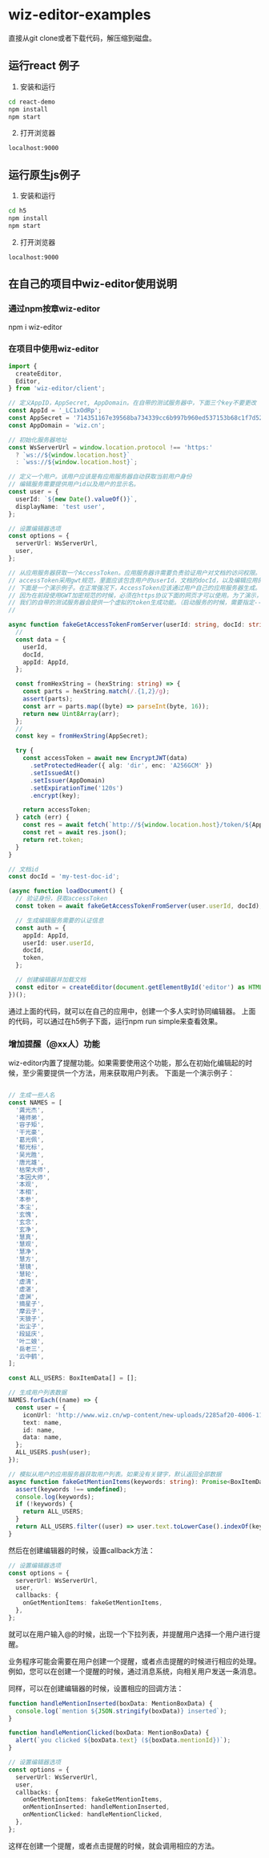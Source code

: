 # wiz-editor-examples

直接从git clone或者下载代码，解压缩到磁盘。

## 运行react 例子

1. 安装和运行

```sh
cd react-demo
npm install
npm start
```

2. 打开浏览器

```
localhost:9000
```

## 运行原生js例子

1. 安装和运行

```sh
cd h5
npm install
npm start
```

2. 打开浏览器

```
localhost:9000
```

## 在自己的项目中wiz-editor使用说明

### 通过npm按章wiz-editor
npm i wiz-editor

### 在项目中使用wiz-editor

```ts
import {
  createEditor,
  Editor,
} from 'wiz-editor/client';

// 定义AppID，AppSecret, AppDomain。在自带的测试服务器中，下面三个key不要更改
const AppId = '_LC1xOdRp';
const AppSecret = '714351167e39568ba734339cc6b997b960ed537153b68c1f7d52b1e87c3be24a';
const AppDomain = 'wiz.cn';

// 初始化服务器地址
const WsServerUrl = window.location.protocol !== 'https:'
  ? `ws://${window.location.host}`
  : `wss://${window.location.host}`;

// 定义一个用户。该用户应该是有应用服务器自动获取当前用户身份
// 编辑服务需要提供用户id以及用户的显示名。
const user = {
  userId: `${new Date().valueOf()}`,
  displayName: 'test user',
};

// 设置编辑器选项
const options = {
  serverUrl: WsServerUrl,
  user,
};

// 从应用服务器获取一个AccessToken。应用服务器许需要负责验证用户对文档的访问权限。
// accessToken采用gwt规范，里面应该包含用户的userId，文档的docId，以及编辑应用的AppId。
// 下面是一个演示例子。在正常强况下，AccessToken应该通过用户自己的应用服务器生成。
// 因为在前段使用GWT加密规范的时候，必须在https协议下面的网页才可以使用。为了演示，
// 我们的自带的测试服务器会提供一个虚拟的token生成功能。（启动服务的时候，需要指定--enable-fake-token-api 参数）
// 

async function fakeGetAccessTokenFromServer(userId: string, docId: string): Promise<string> {
  //
  const data = {
    userId,
    docId,
    appId: AppId,
  };

  const fromHexString = (hexString: string) => {
    const parts = hexString.match(/.{1,2}/g);
    assert(parts);
    const arr = parts.map((byte) => parseInt(byte, 16));
    return new Uint8Array(arr);
  };
  //
  const key = fromHexString(AppSecret);

  try {
    const accessToken = await new EncryptJWT(data)
      .setProtectedHeader({ alg: 'dir', enc: 'A256GCM' })
      .setIssuedAt()
      .setIssuer(AppDomain)
      .setExpirationTime('120s')
      .encrypt(key);

    return accessToken;
  } catch (err) {
    const res = await fetch(`http://${window.location.host}/token/${AppId}/${docId}/${userId}`);
    const ret = await res.json();
    return ret.token;
  }
}

// 文档id
const docId = 'my-test-doc-id';

(async function loadDocument() {
  // 验证身份，获取accessToken
  const token = await fakeGetAccessTokenFromServer(user.userId, docId);

  // 生成编辑服务需要的认证信息
  const auth = {
    appId: AppId,
    userId: user.userId,
    docId,
    token,
  };

  // 创建编辑器并加载文档
  const editor = createEditor(document.getElementById('editor') as HTMLElement, options, auth);
})();

```

通过上面的代码，就可以在自己的应用中，创建一个多人实时协同编辑器。
上面的代码，可以通过在h5例子下面，运行npm run simple来查看效果。


### 增加提醒（@xx人）功能

wiz-editor内置了提醒功能。如果需要使用这个功能，那么在初始化编辑起的时候，至少需要提供一个方法，用来获取用户列表。
下面是一个演示例子：

```ts

// 生成一些人名
const NAMES = [
  '龚光杰',
  '褚师弟',
  '容子矩',
  '干光豪',
  '葛光佩',
  '郁光标',
  '吴光胜',
  '唐光雄',
  '枯荣大师',
  '本因大师',
  '本观',
  '本相',
  '本参',
  '本尘',
  '玄愧',
  '玄念',
  '玄净',
  '慧真',
  '慧观',
  '慧净',
  '慧方',
  '慧镜',
  '慧轮',
  '虚清',
  '虚湛',
  '虚渊',
  '摘星子',
  '摩云子',
  '天狼子',
  '出尘子',
  '段延庆',
  '叶二娘',
  '岳老三',
  '云中鹤',
];

const ALL_USERS: BoxItemData[] = [];

// 生成用户列表数据
NAMES.forEach((name) => {
  const user = {
    iconUrl: 'http://www.wiz.cn/wp-content/new-uploads/2285af20-4006-11eb-8f21-01eb48012b63.jpeg',
    text: name,
    id: name,
    data: name,
  };
  ALL_USERS.push(user);
});

// 模拟从用户的应用服务器获取用户列表。如果没有关键字，默认返回全部数据
async function fakeGetMentionItems(keywords: string): Promise<BoxItemData[]> {
  assert(keywords !== undefined);
  console.log(keywords);
  if (!keywords) {
    return ALL_USERS;
  }
  return ALL_USERS.filter((user) => user.text.toLowerCase().indexOf(keywords.toLowerCase()) !== -1);
}

```

然后在创建编辑器的时候，设置callback方法：

```ts
// 设置编辑器选项
const options = {
  serverUrl: WsServerUrl,
  user,
  callbacks: {
    onGetMentionItems: fakeGetMentionItems,
  },
};

```

就可以在用户输入@的时候，出现一个下拉列表，并提醒用户选择一个用户进行提醒。

业务程序可能会需要在用户创建一个提醒，或者点击提醒的时候进行相应的处理。
例如，您可以在创建一个提醒的时候，通过消息系统，向相关用户发送一条消息。

同样，可以在创建编辑器的时候，设置相应的回调方法：

```ts
function handleMentionInserted(boxData: MentionBoxData) {
  console.log(`mention ${JSON.stringify(boxData)} inserted`);
}

function handleMentionClicked(boxData: MentionBoxData) {
  alert(`you clicked ${boxData.text} (${boxData.mentionId})`);
}

// 设置编辑器选项
const options = {
  serverUrl: WsServerUrl,
  user,
  callbacks: {
    onGetMentionItems: fakeGetMentionItems,
    onMentionInserted: handleMentionInserted,
    onMentionClicked: handleMentionClicked,
  },
};
```

这样在创建一个提醒，或者点击提醒的时候，就会调用相应的方法。

